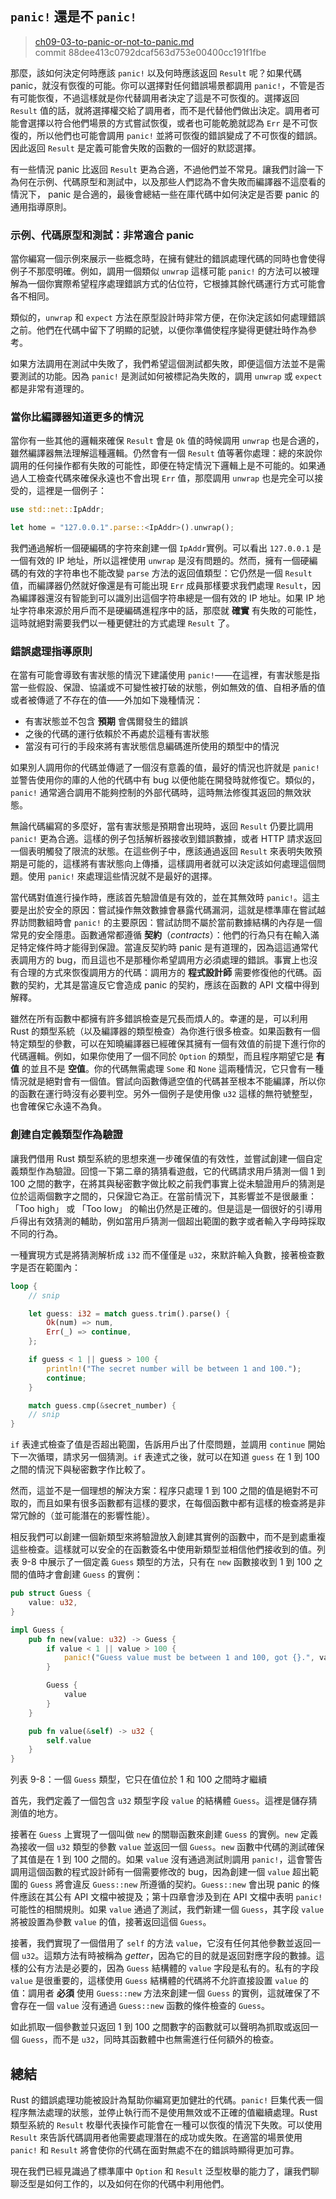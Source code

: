## `panic!` 還是不 `panic!`

> [ch09-03-to-panic-or-not-to-panic.md](https://github.com/rust-lang/book/blob/master/second-edition/src/ch09-03-to-panic-or-not-to-panic.md)
> <br>
> commit 88dee413c0792dcaf563d753e00400cc191f1fbe

那麼，該如何決定何時應該 `panic!` 以及何時應該返回 `Result` 呢？如果代碼 panic，就沒有恢復的可能。你可以選擇對任何錯誤場景都調用 `panic!`，不管是否有可能恢復，不過這樣就是你代替調用者決定了這是不可恢復的。選擇返回 `Result` 值的話，就將選擇權交給了調用者，而不是代替他們做出決定。調用者可能會選擇以符合他們場景的方式嘗試恢復，或者也可能乾脆就認為 `Err` 是不可恢復的，所以他們也可能會調用 `panic!` 並將可恢復的錯誤變成了不可恢復的錯誤。因此返回 `Result` 是定義可能會失敗的函數的一個好的默認選擇。

有一些情況 panic 比返回 `Result` 更為合適，不過他們並不常見。讓我們討論一下為何在示例、代碼原型和測試中，以及那些人們認為不會失敗而編譯器不這麼看的情況下， panic 是合適的，最後會總結一些在庫代碼中如何決定是否要 panic 的通用指導原則。

### 示例、代碼原型和測試：非常適合 panic

當你編寫一個示例來展示一些概念時，在擁有健壯的錯誤處理代碼的同時也會使得例子不那麼明確。例如，調用一個類似 `unwrap` 這樣可能 `panic!` 的方法可以被理解為一個你實際希望程序處理錯誤方式的佔位符，它根據其餘代碼運行方式可能會各不相同。

類似的，`unwrap` 和 `expect` 方法在原型設計時非常方便，在你決定該如何處理錯誤之前。他們在代碼中留下了明顯的記號，以便你準備使程序變得更健壯時作為參考。

如果方法調用在測試中失敗了，我們希望這個測試都失敗，即便這個方法並不是需要測試的功能。因為 `panic!` 是測試如何被標記為失敗的，調用 `unwrap` 或 `expect` 都是非常有道理的。

### 當你比編譯器知道更多的情況

當你有一些其他的邏輯來確保 `Result` 會是 `Ok` 值的時候調用 `unwrap` 也是合適的，雖然編譯器無法理解這種邏輯。仍然會有一個 `Result` 值等著你處理：總的來說你調用的任何操作都有失敗的可能性，即便在特定情況下邏輯上是不可能的。如果通過人工檢查代碼來確保永遠也不會出現 `Err` 值，那麼調用 `unwrap` 也是完全可以接受的，這裡是一個例子：

```rust
use std::net::IpAddr;

let home = "127.0.0.1".parse::<IpAddr>().unwrap();
```

我們通過解析一個硬編碼的字符來創建一個 `IpAddr`實例。可以看出 `127.0.0.1` 是一個有效的 IP 地址，所以這裡使用 `unwrap` 是沒有問題的。然而，擁有一個硬編碼的有效的字符串也不能改變 `parse` 方法的返回值類型：它仍然是一個 `Result` 值，而編譯器仍然就好像還是有可能出現 `Err` 成員那樣要求我們處理 `Result`，因為編譯器還沒有智能到可以識別出這個字符串總是一個有效的 IP 地址。如果 IP 地址字符串來源於用戶而不是硬編碼進程序中的話，那麼就 **確實** 有失敗的可能性，這時就絕對需要我們以一種更健壯的方式處理 `Result` 了。

### 錯誤處理指導原則

在當有可能會導致有害狀態的情況下建議使用 `panic!`——在這裡，有害狀態是指當一些假設、保證、協議或不可變性被打破的狀態，例如無效的值、自相矛盾的值或者被傳遞了不存在的值——外加如下幾種情況：

* 有害狀態並不包含 **預期** 會偶爾發生的錯誤
* 之後的代碼的運行依賴於不再處於這種有害狀態
* 當沒有可行的手段來將有害狀態信息編碼進所使用的類型中的情況

如果別人調用你的代碼並傳遞了一個沒有意義的值，最好的情況也許就是 `panic!` 並警告使用你的庫的人他的代碼中有 bug 以便他能在開發時就修復它。類似的，`panic!` 通常適合調用不能夠控制的外部代碼時，這時無法修復其返回的無效狀態。

無論代碼編寫的多麼好，當有害狀態是預期會出現時，返回 `Result` 仍要比調用 `panic!` 更為合適。這樣的例子包括解析器接收到錯誤數據，或者 HTTP 請求返回一個表明觸發了限流的狀態。在這些例子中，應該通過返回 `Result` 來表明失敗預期是可能的，這樣將有害狀態向上傳播，這樣調用者就可以決定該如何處理這個問題。使用 `panic!` 來處理這些情況就不是最好的選擇。

當代碼對值進行操作時，應該首先驗證值是有效的，並在其無效時 `panic!`。這主要是出於安全的原因：嘗試操作無效數據會暴露代碼漏洞，這就是標準庫在嘗試越界訪問數組時會 `panic!` 的主要原因：嘗試訪問不屬於當前數據結構的內存是一個常見的安全隱患。函數通常都遵循 **契約**（*contracts*）：他們的行為只有在輸入滿足特定條件時才能得到保證。當違反契約時 panic 是有道理的，因為這這通常代表調用方的 bug，而且這也不是那種你希望調用方必須處理的錯誤。事實上也沒有合理的方式來恢復調用方的代碼：調用方的 **程式設計師** 需要修復他的代碼。函數的契約，尤其是當違反它會造成 panic 的契約，應該在函數的 API 文檔中得到解釋。

雖然在所有函數中都擁有許多錯誤檢查是冗長而煩人的。幸運的是，可以利用 Rust 的類型系統（以及編譯器的類型檢查）為你進行很多檢查。如果函數有一個特定類型的參數，可以在知曉編譯器已經確保其擁有一個有效值的前提下進行你的代碼邏輯。例如，如果你使用了一個不同於 `Option` 的類型，而且程序期望它是 **有值** 的並且不是 **空值**。你的代碼無需處理 `Some` 和 `None` 這兩種情況，它只會有一種情況就是絕對會有一個值。嘗試向函數傳遞空值的代碼甚至根本不能編譯，所以你的函數在運行時沒有必要判空。另外一個例子是使用像 `u32` 這樣的無符號整型，也會確保它永遠不為負。

### 創建自定義類型作為驗證

讓我們借用 Rust 類型系統的思想來進一步確保值的有效性，並嘗試創建一個自定義類型作為驗證。回憶一下第二章的猜猜看遊戲，它的代碼請求用戶猜測一個 1 到 100 之間的數字，在將其與秘密數字做比較之前我們事實上從未驗證用戶的猜測是位於這兩個數字之間的，只保證它為正。在當前情況下，其影響並不是很嚴重：「Too high」 或 「Too low」 的輸出仍然是正確的。但是這是一個很好的引導用戶得出有效猜測的輔助，例如當用戶猜測一個超出範圍的數字或者輸入字母時採取不同的行為。

一種實現方式是將猜測解析成 `i32` 而不僅僅是 `u32`，來默許輸入負數，接著檢查數字是否在範圍內：

```rust
loop {
    // snip

    let guess: i32 = match guess.trim().parse() {
        Ok(num) => num,
        Err(_) => continue,
    };

    if guess < 1 || guess > 100 {
        println!("The secret number will be between 1 and 100.");
        continue;
    }

    match guess.cmp(&secret_number) {
    // snip
}
```

`if` 表達式檢查了值是否超出範圍，告訴用戶出了什麼問題，並調用 `continue` 開始下一次循環，請求另一個猜測。`if` 表達式之後，就可以在知道 `guess` 在 1 到 100 之間的情況下與秘密數字作比較了。

然而，這並不是一個理想的解決方案：程序只處理 1 到 100 之間的值是絕對不可取的，而且如果有很多函數都有這樣的要求，在每個函數中都有這樣的檢查將是非常冗餘的（並可能潛在的影響性能）。

相反我們可以創建一個新類型來將驗證放入創建其實例的函數中，而不是到處重複這些檢查。這樣就可以安全的在函數簽名中使用新類型並相信他們接收到的值。列表 9-8 中展示了一個定義 `Guess` 類型的方法，只有在 `new` 函數接收到 1 到 100 之間的值時才會創建 `Guess` 的實例：

```rust
pub struct Guess {
    value: u32,
}

impl Guess {
    pub fn new(value: u32) -> Guess {
        if value < 1 || value > 100 {
            panic!("Guess value must be between 1 and 100, got {}.", value);
        }

        Guess {
            value
        }
    }

    pub fn value(&self) -> u32 {
        self.value
    }
}
```

<span class="caption">列表 9-8：一個 `Guess` 類型，它只在值位於 1 和 100 之間時才繼續</span>

首先，我們定義了一個包含 `u32` 類型字段 `value` 的結構體 `Guess`。這裡是儲存猜測值的地方。

接著在 `Guess` 上實現了一個叫做 `new` 的關聯函數來創建 `Guess` 的實例。`new` 定義為接收一個 `u32` 類型的參數 `value` 並返回一個 `Guess`。`new` 函數中代碼的測試確保了其值是在 1 到 100 之間的。如果 `value` 沒有通過測試則調用 `panic!`，這會警告調用這個函數的程式設計師有一個需要修改的 bug，因為創建一個 `value` 超出範圍的 `Guess` 將會違反 `Guess::new` 所遵循的契約。`Guess::new` 會出現 panic 的條件應該在其公有 API 文檔中被提及；第十四章會涉及到在 API 文檔中表明 `panic!` 可能性的相關規則。如果 `value` 通過了測試，我們新建一個 `Guess`，其字段 `value` 將被設置為參數 `value` 的值，接著返回這個 `Guess`。

接著，我們實現了一個借用了 `self` 的方法 `value`，它沒有任何其他參數並返回一個 `u32`。這類方法有時被稱為 *getter*，因為它的目的就是返回對應字段的數據。這樣的公有方法是必要的，因為 `Guess` 結構體的 `value` 字段是私有的。私有的字段 `value` 是很重要的，這樣使用 `Guess` 結構體的代碼將不允許直接設置 `value` 的值：調用者 **必須** 使用 `Guess::new` 方法來創建一個 `Guess` 的實例，這就確保了不會存在一個 `value` 沒有通過 `Guess::new` 函數的條件檢查的 `Guess`。

如此抓取一個參數並只返回 1 到 100 之間數字的函數就可以聲明為抓取或返回一個 `Guess`，而不是 `u32`，同時其函數體中也無需進行任何額外的檢查。

## 總結

Rust 的錯誤處理功能被設計為幫助你編寫更加健壯的代碼。`panic!` 巨集代表一個程序無法處理的狀態，並停止執行而不是使用無效或不正確的值繼續處理。Rust 類型系統的 `Result` 枚舉代表操作可能會在一種可以恢復的情況下失敗。可以使用 `Result` 來告訴代碼調用者他需要處理潛在的成功或失敗。在適當的場景使用 `panic!` 和 `Result` 將會使你的代碼在面對無處不在的錯誤時顯得更加可靠。

現在我們已經見識過了標準庫中 `Option` 和 `Result` 泛型枚舉的能力了，讓我們聊聊泛型是如何工作的，以及如何在你的代碼中利用他們。